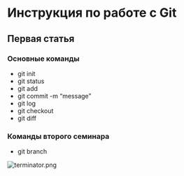 # Инструкция  по работе с Git

## Первая статья

### Основные команды

* git init
* git status
* git add
* git commit -m “message”
* git log
* git checkout 
* git diff

### Команды второго семинара

* git branch


![terminator.png](terminator.png)